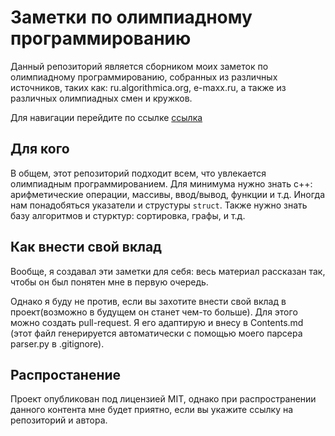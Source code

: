 # Заметки по олимпиадному программированию

Данный репозиторий является сборником моих заметок по олимпиадному программированию, собранных из различных источников, таких как: ru.algorithmica.org, e-maxx.ru, а также из различных олимпиадных смен и кружков.

Для навигации перейдите по ссылке [ссылка](notes/Contents.md)

## Для кого

В общем, этот репозиторий подходит всем, что увлекается олимпиадным программированием. Для минимума нужно знать c++: арифметические операции, массивы, ввод/вывод, функции и т.д. Иногда нам понадобяться указатели и струстуры `struct`. Также нужно знать базу алгоритмов и стурктур: сортировка, графы, и т.д.

## Как внести свой вклад

Вообще, я создавал эти заметки для себя: весь материал рассказан так, чтобы он был понятен мне в первую очередь.

Однако я буду не против, если вы захотите внести свой вклад в проект(возможно в будущем он станет чем-то больше). Для этого можно создать pull-request. Я его адаптирую и внесу в Contents.md (этот файл генерируется автоматически с помощью моего парсера parser.py в .gitignore).

## Распростанение

Проект опубликован под лицензией MIT, однако при распространении данного контента мне будет приятно, если вы укажите ссылку на репозиторий и автора.